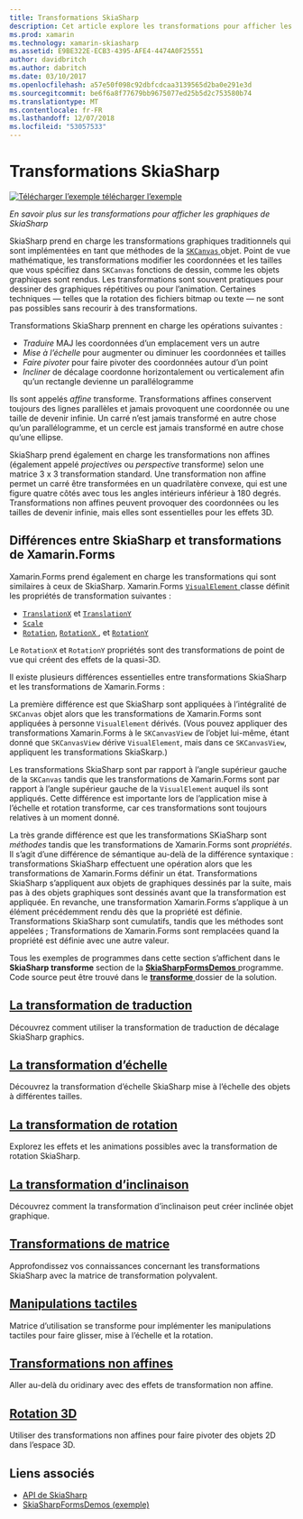 ```yaml
---
title: Transformations SkiaSharp
description: Cet article explore les transformations pour afficher les graphiques de SkiaSharp dans les applications Xamarin.Forms et illustre ceci avec l’exemple de code.
ms.prod: xamarin
ms.technology: xamarin-skiasharp
ms.assetid: E9BE322E-ECB3-4395-AFE4-4474A0F25551
author: davidbritch
ms.author: dabritch
ms.date: 03/10/2017
ms.openlocfilehash: a57e50f098c92dbfcdcaa3139565d2ba0e291e3d
ms.sourcegitcommit: be6f6a8f77679bb9675077ed25b5d2c753580b74
ms.translationtype: MT
ms.contentlocale: fr-FR
ms.lasthandoff: 12/07/2018
ms.locfileid: "53057533"
---
```

# <a name="skiasharp-transforms"></a>Transformations SkiaSharp

[![Télécharger l’exemple](~/media/shared/download.png) télécharger l’exemple](https://developer.xamarin.com/samples/xamarin-forms/SkiaSharpForms/Demos/)

_En savoir plus sur les transformations pour afficher les graphiques de SkiaSharp_

SkiaSharp prend en charge les transformations graphiques traditionnels qui sont implémentées en tant que méthodes de la [ `SKCanvas` ](xref:SkiaSharp.SKCanvas) objet. Point de vue mathématique, les transformations modifier les coordonnées et les tailles que vous spécifiez dans `SKCanvas` fonctions de dessin, comme les objets graphiques sont rendus. Les transformations sont souvent pratiques pour dessiner des graphiques répétitives ou pour l’animation. Certaines techniques &mdash; telles que la rotation des fichiers bitmap ou texte &mdash; ne sont pas possibles sans recourir à des transformations.

Transformations SkiaSharp prennent en charge les opérations suivantes :

- *Traduire* MAJ les coordonnées d’un emplacement vers un autre
- *Mise à l’échelle* pour augmenter ou diminuer les coordonnées et tailles
- *Faire pivoter* pour faire pivoter des coordonnées autour d’un point
- *Incliner* de décalage coordonne horizontalement ou verticalement afin qu’un rectangle devienne un parallélogramme

Ils sont appelés *affine* transforme. Transformations affines conservent toujours des lignes parallèles et jamais provoquent une coordonnée ou une taille de devenir infinie. Un carré n’est jamais transformé en autre chose qu’un parallélogramme, et un cercle est jamais transformé en autre chose qu’une ellipse.

SkiaSharp prend également en charge les transformations non affines (également appelé *projectives* ou *perspective* transforme) selon une matrice 3 x 3 transformation standard. Une transformation non affine permet un carré être transformées en un quadrilatère convexe, qui est une figure quatre côtés avec tous les angles intérieurs inférieur à 180 degrés. Transformations non affines peuvent provoquer des coordonnées ou les tailles de devenir infinie, mais elles sont essentielles pour les effets 3D.

## <a name="differences-between-skiasharp-and-xamarinforms-transforms"></a>Différences entre SkiaSharp et transformations de Xamarin.Forms

Xamarin.Forms prend également en charge les transformations qui sont similaires à ceux de SkiaSharp. Xamarin.Forms [ `VisualElement` ](xref:Xamarin.Forms.VisualElement) classe définit les propriétés de transformation suivantes :

- [`TranslationX`](xref:Xamarin.Forms.VisualElement.TranslationX) et [`TranslationY`](xref:Xamarin.Forms.VisualElement.TranslationY)
- [`Scale`](xref:Xamarin.Forms.VisualElement.Scale)
- [`Rotation`](xref:Xamarin.Forms.VisualElement.Rotation), [ `RotationX` ](xref:Xamarin.Forms.VisualElement.RotationX), et [`RotationY`](xref:Xamarin.Forms.VisualElement.RotationY)

Le `RotationX` et `RotationY` propriétés sont des transformations de point de vue qui créent des effets de la quasi-3D.

Il existe plusieurs différences essentielles entre transformations SkiaSharp et les transformations de Xamarin.Forms :

La première différence est que SkiaSharp sont appliquées à l’intégralité de `SKCanvas` objet alors que les transformations de Xamarin.Forms sont appliquées à personne `VisualElement` dérivés. (Vous pouvez appliquer des transformations Xamarin.Forms à le `SKCanvasView` de l’objet lui-même, étant donné que `SKCanvasView` dérive `VisualElement`, mais dans ce `SKCanvasView`, appliquent les transformations SkiaSkarp.)

Les transformations SkiaSharp sont par rapport à l’angle supérieur gauche de la `SKCanvas` tandis que les transformations de Xamarin.Forms sont par rapport à l’angle supérieur gauche de la `VisualElement` auquel ils sont appliqués. Cette différence est importante lors de l’application mise à l’échelle et rotation transforme, car ces transformations sont toujours relatives à un moment donné.

La très grande différence est que les transformations SKiaSharp sont *méthodes* tandis que les transformations de Xamarin.Forms sont *propriétés*. Il s’agit d’une différence de sémantique au-delà de la différence syntaxique : transformations SkiaSharp effectuent une opération alors que les transformations de Xamarin.Forms définir un état. Transformations SkiaSharp s’appliquent aux objets de graphiques dessinés par la suite, mais pas à des objets graphiques sont dessinés avant que la transformation est appliquée. En revanche, une transformation Xamarin.Forms s’applique à un élément précédemment rendu dès que la propriété est définie. Transformations SkiaSharp sont cumulatifs, tandis que les méthodes sont appelées ; Transformations de Xamarin.Forms sont remplacées quand la propriété est définie avec une autre valeur.

Tous les exemples de programmes dans cette section s’affichent dans le **SkiaSharp transforme** section de la [ **SkiaSharpFormsDemos** ](https://developer.xamarin.com/samples/xamarin-forms/SkiaSharpForms/Demos/) programme. Code source peut être trouvé dans le [ **transforme** ](https://github.com/xamarin/xamarin-forms-samples/tree/master/SkiaSharpForms/Demos/Demos/SkiaSharpFormsDemos/Transforms) dossier de la solution.

## <a name="the-translate-transformtranslatemd"></a>[La transformation de traduction](translate.md)

Découvrez comment utiliser la transformation de traduction de décalage SkiaSharp graphics.

## <a name="the-scale-transformscalemd"></a>[La transformation d’échelle](scale.md)

Découvrez la transformation d’échelle SkiaSharp mise à l’échelle des objets à différentes tailles.

## <a name="the-rotate-transformrotatemd"></a>[La transformation de rotation](rotate.md)

Explorez les effets et les animations possibles avec la transformation de rotation SkiaSharp.

## <a name="the-skew-transformskewmd"></a>[La transformation d’inclinaison](skew.md)

Découvrez comment la transformation d’inclinaison peut créer inclinée objet graphique.

## <a name="matrix-transformsmatrixmd"></a>[Transformations de matrice](matrix.md)

Approfondissez vos connaissances concernant les transformations SkiaSharp avec la matrice de transformation polyvalent.

## <a name="touch-manipulationstouchmd"></a>[Manipulations tactiles](touch.md)

Matrice d’utilisation se transforme pour implémenter les manipulations tactiles pour faire glisser, mise à l’échelle et la rotation.

## <a name="non-affine-transformsnon-affinemd"></a>[Transformations non affines](non-affine.md)

Aller au-delà du oridinary avec des effets de transformation non affine.

## <a name="3d-rotation3d-rotationmd"></a>[Rotation 3D](3d-rotation.md)

Utiliser des transformations non affines pour faire pivoter des objets 2D dans l’espace 3D.


## <a name="related-links"></a>Liens associés

- [API de SkiaSharp](https://docs.microsoft.com/dotnet/api/skiasharp)
- [SkiaSharpFormsDemos (exemple)](https://developer.xamarin.com/samples/xamarin-forms/SkiaSharpForms/Demos/)

